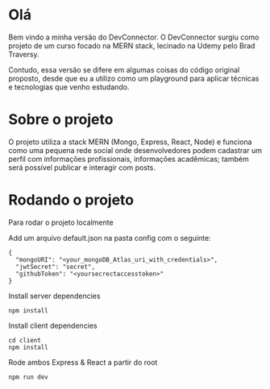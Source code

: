 # Olá
Bem vindo a minha versão do DevConnector.
O DevConnector surgiu como projeto de um curso focado na MERN stack, lecinado na Udemy pelo Brad Traversy.

Contudo, essa versão se difere em algumas coisas do código original proposto, desde que eu a utilizo como um playground para aplicar técnicas e tecnologias que venho estudando.


# Sobre o projeto
O projeto utiliza a stack MERN (Mongo, Express, React, Node) e funciona como uma pequena rede social onde desenvolvedores podem cadastrar um perfil com informações profissionais, informações acadêmicas; também será possível publicar e interagir com posts.

# Rodando o projeto
Para rodar o projeto localmente

Add um arquivo default.json na pasta config com o seguinte:

```
{
  "mongoURI": "<your_mongoDB_Atlas_uri_with_credentials>",
  "jwtSecret": "secret",
  "githubToken": "<yoursecrectaccesstoken>"
}
```

Install server dependencies

```
npm install
```

Install client dependencies

```
cd client
npm install
```

Rode ambos Express & React a partir do root

```
npm run dev
```
